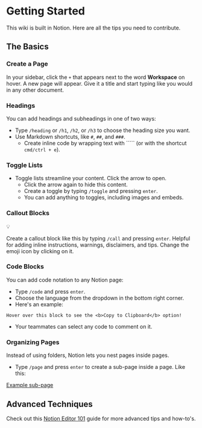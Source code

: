 # Getting Started

This wiki is built in Notion. Here are all the tips you need to contribute.

## The Basics <a id="c95d70c2-c335-4421-917c-9e5c4fa22ff8"></a>

### Create a Page <a id="a6a7bd34-ab7b-4f2d-9fee-37e4e2b07e7a"></a>

In your sidebar, click the `+` that appears next to the word **Workspace** on hover. A new page will appear. Give it a title and start typing like you would in any other document.

### Headings <a id="5abd424a-51cd-4833-b9f7-3ddd82f70bb1"></a>

You can add headings and subheadings in one of two ways:

* Type `/heading` or `/h1`, `/h2`, or `/h3` to choose the heading size you want.
* Use Markdown shortcuts, like `#`, `##`, and `###`.
  * Create inline code by wrapping text with ````` \(or with the shortcut `cmd/ctrl + e`\).

### Toggle Lists <a id="56a472b8-2a3b-47a7-8711-148f293cf150"></a>

* Toggle lists streamline your content. Click the arrow to open.
  * Click the arrow again to hide this content.
  * Create a toggle by typing `/toggle` and pressing `enter`.
  * You can add anything to toggles, including images and embeds.

### Callout Blocks <a id="6bfc89af-53df-4932-9295-f443b6c79075"></a>

💡

Create a callout block like this by typing `/call` and pressing `enter`. Helpful for adding inline instructions, warnings, disclaimers, and tips. Change the emoji icon by clicking on it.

### Code Blocks <a id="517476cc-384e-49c1-9d4c-c5edcf910dc1"></a>

You can add code notation to any Notion page:

* Type `/code` and press `enter`.
* Choose the language from the dropdown in the bottom right corner.
* Here's an example:

```text
Hover over this block to see the <b>Copy to Clipboard</b> option!
```

* Your teammates can select any code to comment on it.

### Organizing Pages <a id="f7689b36-621c-4aaa-a462-0239485cbed6"></a>

Instead of using folders, Notion lets you nest pages inside pages.

* Type `/page` and press `enter` to create a sub-page inside a page. Like this:

[Example sub-page](Engineering%20Wiki%200dc23408e7c44ac0be95d0e5c6979ee4/Getting%20Started%2010b2822b921e4535853224164d6f556a/Example%20sub-page%203857ae51fb4a4d148295e64b68f09d8e.html)

## Advanced Techniques <a id="42da101e-3139-4cdb-a729-432e25f4572a"></a>

Check out this [Notion Editor 101](https://www.notion.so/Writing-editing-basics-68c7c67047494fdb87d50185429df93e) guide for more advanced tips and how-to's.

